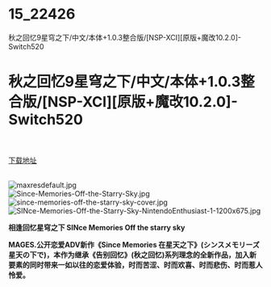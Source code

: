 # 15_22426
秋之回忆9星穹之下/中文/本体+1.0.3整合版/[NSP-XCI][原版+魔改10.2.0]-Switch520
# 秋之回忆9星穹之下/中文/本体+1.0.3整合版/[NSP-XCI][原版+魔改10.2.0]-Switch520
 <br/></br>
[下载地址](https://www.switch520.cc/article/22426 "下载地址")
<br/></br>

<p><img title="maxresdefault.jpg" src="https://www.switch520.cc/muke_img/2021_09_16_5e400d6be2475.jpg" alt="maxresdefault.jpg"><br>
<img title="Since-Memories-Off-the-Starry-Sky.jpg" src="https://www.switch520.cc/muke_img/2021_09_16_24b6cf0c01827.jpg" alt="Since-Memories-Off-the-Starry-Sky.jpg"><br>
<img title="since-memories-off-the-starry-sky-cover.jpg" src="https://www.switch520.cc/muke_img/2021_09_16_6a861253f3ca2.jpg" alt="since-memories-off-the-starry-sky-cover.jpg"><br>
<img title="SINce-Memories-Off-the-Starry-Sky-NintendoEnthusiast-1-1200x675.jpg" src="https://www.switch520.cc/muke_img/2021_09_16_d64d2f0fd8df7.jpg" alt="SINce-Memories-Off-the-Starry-Sky-NintendoEnthusiast-1-1200x675.jpg"></p>
<p><strong>相逢回忆星穹之下 SINce Memories Off the starry sky</strong></p>
<p><strong>MAGES.公开恋爱ADV新作《Since Memories 在星天之下》(シンスメモリーズ 星天の下で)，本作为继承《告别回忆》(秋之回忆)系列理念的全新作品，加入新要素的同时带来一如以往的恋爱体验，时而苦涩、时而欢喜、时而悲伤、时而惹人怜爱。</strong></p>
<p>&nbsp;</p>



